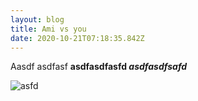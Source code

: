 ```yaml
---
layout: blog
title: Ami vs you
date: 2020-10-21T07:18:35.842Z
---
```

Aasdf asdfasf **asdfasdfasfd *asdfasdfsafd***

![asfd](/images/uploads/patrick-reichboth-ykcwvvf5pxm-unsplash.jpg "asdf")